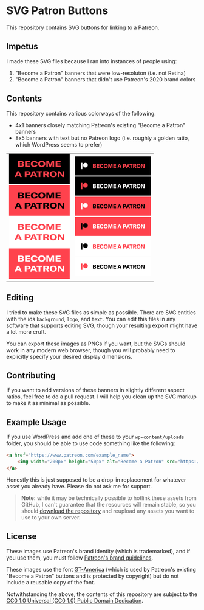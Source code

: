 # SVG Patron Buttons

This repository contains SVG buttons for linking to a Patreon.

## Impetus

I made these SVG files because I ran into instances of people using:

1. "Become a Patron" banners that were low-resoluton (i.e. not Retina)
2. "Become a Patron" banners that didn't use Patreon's 2020 brand colors

## Contents

This repository contains various colorways of the following:

* 4x1 banners closely matching Patreon's existing "Become a Patron" banners
* 8x5 banners with text but no Patreon logo (i.e. roughly a golden ratio, which WordPress seems to prefer)

<table>
    <tr>
        <td>
            <a href="https://github.com/elsiehupp/patron-button/raw/master/svg/become_a_patron_8x5_coral_text_on_black.svg">
                <img width="160px" height="80px" src="https://github.com/elsiehupp/patron-button/raw/master/svg/become_a_patron_8x5_coral_text_on_black.svg">
            </a>
            <br/>
            <a href="https://github.com/elsiehupp/patron-button/raw/master/svg/become_a_patron_8x5_black_text_on_coral.svg">
                <img width="160px" height="80px" src="https://github.com/elsiehupp/patron-button/raw/master/svg/become_a_patron_8x5_black_text_on_coral.svg">
            </a>
            <br/>
            <a href="https://github.com/elsiehupp/patron-button/raw/master/svg/become_a_patron_8x5_coral_text_on_white.svg">
                <img width="160px" height="80px" src="https://github.com/elsiehupp/patron-button/raw/master/svg/become_a_patron_8x5_coral_text_on_white.svg">
            </a>
            <br/>
            <a href="https://github.com/elsiehupp/patron-button/raw/master/svg/become_a_patron_8x5_white_text_on_coral.svg">
                <img width="160px" height="80px" src="https://github.com/elsiehupp/patron-button/raw/master/svg/become_a_patron_8x5_white_text_on_coral.svg">
            </a>
        </td>
        <td>
            <a href="https://github.com/elsiehupp/patron-button/raw/master/svg/become_a_patron_4x1_white_logo_coral_text_on_black.svg">
                <img width="200px" height="50px" src="https://github.com/elsiehupp/patron-button/raw/master/svg/become_a_patron_4x1_white_logo_coral_text_on_black.svg">
            </a>
            <br/>
            <a href="https://github.com/elsiehupp/patron-button/raw/master/svg/become_a_patron_4x1_coral_logo_white_text_on_black.svg">
                <img width="200px" height="50px" src="https://github.com/elsiehupp/patron-button/raw/master/svg/become_a_patron_4x1_coral_logo_white_text_on_black.svg">
            </a>
            <br/>
            <a href="https://github.com/elsiehupp/patron-button/raw/master/svg/become_a_patron_4x1_white_logo_black_text_on_coral.svg">
                <img width="200px" height="50px" src="https://github.com/elsiehupp/patron-button/raw/master/svg/become_a_patron_4x1_white_logo_black_text_on_coral.svg">
            </a>
            <br/>
            <a href="https://github.com/elsiehupp/patron-button/raw/master/svg/become_a_patron_4x1_black_logo_white_text_on_coral.svg">
                <img width="200px" height="50px" src="https://github.com/elsiehupp/patron-button/raw/master/svg/become_a_patron_4x1_black_logo_white_text_on_coral.svg">
            </a>
            <br/>
            <a href="https://github.com/elsiehupp/patron-button/raw/master/svg/become_a_patron_4x1_black_logo_coral_text_on_white.svg">
                <img width="200px" height="50px" src="https://github.com/elsiehupp/patron-button/raw/master/svg/become_a_patron_4x1_black_logo_coral_text_on_white.svg">
            </a>
            <br/>
            <a href="https://github.com/elsiehupp/patron-button/raw/master/svg/become_a_patron_4x1_coral_logo_black_text_on_white.svg">
                <img width="200px" height="50px" src="https://github.com/elsiehupp/patron-button/raw/master/svg/become_a_patron_4x1_coral_logo_black_text_on_white.svg">
            </a>
        </td>
    </tr>
</table>

## Editing

I tried to make these SVG files as simple as possible. There are SVG entities with the ids `background`, `logo`, and `text`. You can edit this files in any software that supports editing SVG, though your resulting export might have a lot more cruft.

You can export these images as PNGs if you want, but the SVGs should work in any modern web browser, though you will probably need to explicitly specify your desired display dimensions.

## Contributing

If you want to add versions of these banners in slightly different aspect ratios, feel free to do a pull request. I will help you clean up the SVG markup to make it as minimal as possible.

## Example Usage

If you use WordPress and add one of these to your `wp-content/uploads` folder, you should be able to use code something like the following:

```html
<a href="https://www.patreon.com/example_name">
    <img width="200px" height="50px" alt="Become a Patron" src="https://www.example.com/wp-content/uploads/become_a_patron_4x1_black_logo_coral_text_on_white.svg">
</a>
```

Honestly this is just supposed to be a drop-in replacement for whatever asset you already have. Please do not ask me for support.

> **Note:** while it may be technically possible to hotlink these assets from GitHub, I can't guarantee that the resources will remain stable, so you should [download the repository](https://github.com/elsiehupp/patron-buttons/archive/refs/heads/master.zip) and reupload any assets you want to use to your own server.

## License

These images use Patreon's brand identity (which is trademarked), and if you use them, you must follow [Patreon's brand guidelines](https://www.patreon.com/brand/guidelines).

These images use the font [GT-America](https://gt-america.com/) (which is used by Patreon's existing "Become a Patron" buttons and is protected by copyright) but do not include a reusable copy of the font.

Notwithstanding the above, the contents of this repository are subject to the [CC0 1.0 Universal (CC0 1.0)
Public Domain Dedication](https://creativecommons.org/publicdomain/zero/1.0/).

